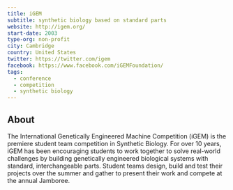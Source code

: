 ```yaml
---
title: iGEM
subtitle: synthetic biology based on standard parts
website: http://igem.org/
start-date: 2003
type-org: non-profit
city: Cambridge
country: United States
twitter: https://twitter.com/igem
facebook: https://www.facebook.com/iGEMFoundation/
tags:
  - conference
  - competition
  - synthetic biology
---
```


## About
The International Genetically Engineered Machine Competition (iGEM) is the premiere student team competition in Synthetic Biology. For over 10 years, iGEM has been encouraging students to work together to solve real-world challenges by building genetically engineered biological systems with standard, interchangeable parts. Student teams design, build and test their projects over the summer and gather to present their work and compete at the annual Jamboree. 
